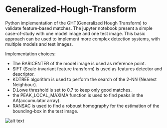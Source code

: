 # Generalized-Hough-Transform
Python implementation of the GHT(Generalized Hough Transform) to validate feature-based matches.
The jupyter notebook present a simple case-of-study with one model image and one test image.
This basic approach can be used to implement more complex detection systems, with multiple models and test images.

Implementation choices:
- The BARICENTER of the model image is used as reference point.
- SIFT (Scale-invariant feature transform) is used as features detector and descriptor.
- KDTREE algorithm is used to perform the search of the 2-NN (Nearest Neighbour).
- D.Lowe threshold is set to 0.7 to keep only good matches.
- the PEAK_LOCAL_MAXIMA function is used to find peaks in the AA(accumulator array).
- RANSAC is used to find a roboust homography for the estimation of the bounding-box in the test image.


![alt text](https://github.com/andreafuschino/Generalized-Hough-Transform/blob/main/output.png)
